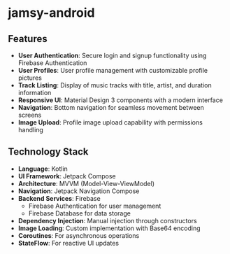 # jamsy-android

## Features
- **User Authentication**: Secure login and signup functionality using Firebase Authentication
- **User Profiles**: User profile management with customizable profile pictures
- **Track Listing**: Display of music tracks with title, artist, and duration information
- **Responsive UI**: Material Design 3 components with a modern interface
- **Navigation**: Bottom navigation for seamless movement between screens
- **Image Upload**: Profile image upload capability with permissions handling

## Technology Stack
- **Language**: Kotlin
- **UI Framework**: Jetpack Compose
- **Architecture**: MVVM (Model-View-ViewModel)
- **Navigation**: Jetpack Navigation Compose
- **Backend Services**: Firebase
    - Firebase Authentication for user management
    - Firebase Database for data storage
- **Dependency Injection**: Manual injection through constructors
- **Image Loading**: Custom implementation with Base64 encoding
- **Coroutines**: For asynchronous operations
- **StateFlow**: For reactive UI updates